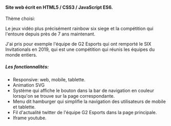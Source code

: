 <h4><b>Site web écrit en HTML5 / CSS3 / JavaScript ES6.</b></h2>
<p>Thème choisi: </p>
<p>Le jeux vidéo plus précisément rainbow six siege et la compétition qui l'entoure depuis près de 7 ans maintenant.</p>
<p>J'ai pris pour exemple l'équipe de G2 Esports qui ont remporté le SIX Invitationals en 2019, qui est une compétition qui réunis les équipes du monde entiers.</p>

<h5>Les fonctionnalités:</h5>
<ul>
    <li>Responsive: web, mobile, tablette.</li>
    <li>Animation SVG</li>
    <li>Système qui affiche le bouton dans la bar de navigation en couleur lorsqu'on se trouve sur la page correspondante.</li>
    <li>Menu dit hamburger qui simplifie la navigation des utilisateurs de mobile et tablette.</li>
    <li>Fil d'actualité twitter de l'équipe G2 Esports dans la page principale.</li>
    <li>Iframe youtube.</li>
</ul>